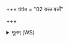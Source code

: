 +++
title = "02 यच्च वर्चो"

+++
<details><summary>मूलम् (WS)</summary>

यच्च वर्चो राजरथे यच्च राजस्वाहितम्।  
निष्के रुक्मे च यद्वर्चस्तस्य भक्षीय वर्चसः ॥ २ ॥
</details>